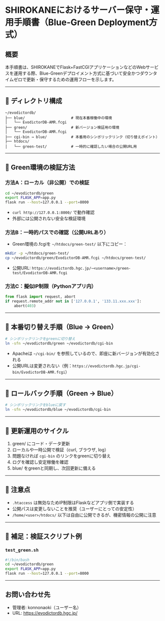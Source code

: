 
# SHIROKANEにおけるサーバー保守・運用手順書（Blue-Green Deployment方式）

## 概要

本手順書は、SHIROKANEでFlask+FastCGIアプリケーションなどのWebサービスを運用する際、Blue-Greenデプロイメント方式に基づいて安全かつダウンタイムゼロで更新・保守するための運用フローを示します。

---

## 🔧 ディレクトリ構成

```
~/evodictordb/
├── blue/                     # 現在本番稼働中の環境
│   └── EvodictorDB-AMR.fcgi
├── green/                    # 新バージョン検証用の環境
│   └── EvodictorDB-AMR.fcgi
├── cgi-bin → blue/           # 本番用のシンボリックリンク（切り替えポイント）
├── htdocs/
│   └── green-test/           # 一時的に確認したい場合の公開URL用
```

---

## 🧪 Green環境の検証方法

### 方法A：ローカル（非公開）での検証

```bash
cd ~/evodictordb/green
export FLASK_APP=app.py
flask run --host=127.0.0.1 --port=8000
```

- `curl http://127.0.0.1:8000/` で動作確認
- 外部には公開されない安全な検証環境

### 方法B：一時的パスでの確認（公開URLあり）

- Green環境の.fcgiを `~/htdocs/green-test/` 以下にコピー：

```bash
mkdir -p ~/htdocs/green-test/
cp ~/evodictordb/green/EvodictorDB-AMR.fcgi ~/htdocs/green-test/
```

- 公開URL: `https://evodictordb.hgc.jp/~<username>/green-test/EvodictorDB-AMR.fcgi`

### 方法C：擬似IP制限（Pythonアプリ内）

```python
from flask import request, abort
if request.remote_addr not in ['127.0.0.1', '133.11.xxx.xxx']:
    abort(403)
```

---

## 🚀 本番切り替え手順（Blue → Green）

```bash
# シンボリックリンクをgreenに切り替え
ln -sfn ~/evodictordb/green ~/evodictordb/cgi-bin
```

- Apacheは `~/cgi-bin/` を参照しているので、即座に新バージョンが有効化される
- 公開URLは変更されない（例：`https://evodictordb.hgc.jp/cgi-bin/EvodictorDB-AMR.fcgi`）

---

## 🔁 ロールバック手順（Green → Blue）

```bash
# シンボリックリンクをblueに戻す
ln -sfn ~/evodictordb/blue ~/evodictordb/cgi-bin
```

---

## 🔄 更新運用のサイクル

1. green/ にコード・データ更新
2. ローカルや一時公開で検証（curl, ブラウザ, log）
3. 問題なければ `cgi-bin` のリンクをgreenに切り替え
4. ログを確認し安定稼働を確認
5. blue/ をgreenと同期し、次回更新に備える

---

## 📎 注意点

- `.htaccess` は無効なためIP制限はFlaskなどアプリ側で実装する
- 公開パスは変更しないことを推奨（ユーザーにとっての安定性）
- `/home/<user>/htdocs/` 以下は自由に公開できるが、機密情報の公開に注意

---

## 📘 補足：検証スクリプト例

### `test_green.sh`

```bash
#!/bin/bash
cd ~/evodictordb/green
export FLASK_APP=app.py
flask run --host=127.0.0.1 --port=8000
```

---

## お問い合わせ先

- 管理者: konnonaoki（ユーザー名）
- URL: https://evodictordb.hgc.jp/
